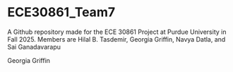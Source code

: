 # ECE30861_Team7
A Github repository made for the ECE 30861 Project at Purdue University in Fall 2025.
Members are Hilal B. Tasdemir, Georgia Griffin, Navya Datla, and Sai Ganadavarapu 

Georgia Griffin
